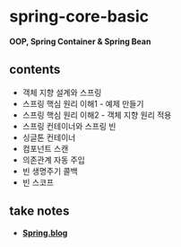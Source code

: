 # spring-core-basic
<b>OOP, Spring Container &amp; Spring Bean</b>
## contents
- 객체 지향 설계와 스프링
- 스프링 핵심 원리 이해1 - 예제 만들기
- 스프링 핵심 원리 이해2 - 객체 지향 원리 적용
- 스프링 컨테이너와 스프링 빈
- 싱글톤 컨테이너
- 컴포넌트 스캔
- 의존관계 자동 주입
- 빈 생명주기 콜백
- 빈 스코프
## take notes
- <b><a href="https://everlasting-cello-2b6.notion.site/Spring-69743c647ffe44d794dea5084120100c">Spring.blog</a></br>
